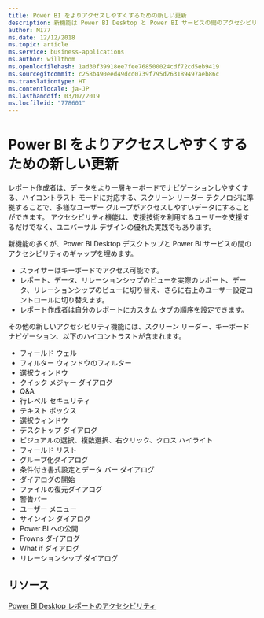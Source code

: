 ```yaml
---
title: Power BI をよりアクセスしやすくするための新しい更新
description: 新機能は Power BI Desktop と Power BI サービスの間のアクセシビリティのギャップを埋めます
author: MI77
ms.date: 12/12/2018
ms.topic: article
ms.service: business-applications
ms.author: willthom
ms.openlocfilehash: 1ad30f39918ee7fee768500024cdf72cd5eb9419
ms.sourcegitcommit: c258b490eed49dcd0739f795d263189497aeb86c
ms.translationtype: HT
ms.contentlocale: ja-JP
ms.lasthandoff: 03/07/2019
ms.locfileid: "778601"
---
```

# <a name="new-updates-to-make-power-bi-more-accessible"></a>Power BI をよりアクセスしやすくするための新しい更新 



レポート作成者は、データをより一層キーボードでナビゲーションしやすくする、ハイコントラスト モードに対応する、スクリーン リーダー テクノロジに準拠することで、多様なユーザー グループがアクセスしやすいデータにすることができます。 アクセシビリティ機能は、支援技術を利用するユーザーを支援するだけでなく、ユニバーサル デザインの優れた実践でもあります。

新機能の多くが、Power BI Desktop デスクトップと Power BI サービスの間のアクセシビリティのギャップを埋めます。

-   スライサーはキーボードでアクセス可能です。
-   レポート、データ、リレーションシップのビューを実際のレポート、データ、リレーションシップのビューに切り替え、さらに右上のユーザー設定コントロールに切り替えます。
-   レポート作成者は自分のレポートにカスタム タブの順序を設定できます。

その他の新しいアクセシビリティ機能には、スクリーン リーダー、キーボード ナビゲーション、以下のハイコントラストが含まれます。

-   フィールド ウェル
-   フィルター ウィンドウのフィルター
-   選択ウィンドウ
-   クイック メジャー ダイアログ
-   Q&A
-   行レベル セキュリティ
-   テキスト ボックス
-   選択ウィンドウ
-   デスクトップ ダイアログ
-   ビジュアルの選択、複数選択、右クリック、クロス ハイライト
-   フィールド リスト
-   グループ化ダイアログ
-   条件付き書式設定とデータ バー ダイアログ
-   ダイアログの開始
-   ファイルの復元ダイアログ
-   警告バー
-   ユーザー メニュー
-   サインイン ダイアログ
-   Power BI への公開
-   Frowns ダイアログ
-   What if ダイアログ
-   リレーションシップ ダイアログ

## <a name="resources"></a>リソース  
[Power BI Desktop レポートのアクセシビリティ](https://docs.microsoft.com/power-bi/desktop-accessibility) 
